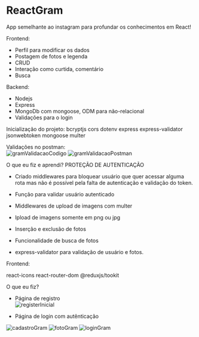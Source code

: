 # ReactGram
App semelhante ao instagram para profundar os conhecimentos em React!

Frontend: 
- Perfil para modificar os dados
- Postagem de fotos e legenda
- CRUD 
- Interação como curtida, comentário
- Busca

Backend:
- Nodejs
- Express
- MongoDb com mongoose, ODM para não-relacional
- Validações para o login

Inicialização do projeto:
bcryptjs
cors
dotenv 
express
express-validator 
jsonwebtoken 
mongoose 
multer

Validações no postman:<br>
![gramValidacaoCodigo](https://user-images.githubusercontent.com/89535654/182633865-f5e52bab-09b3-4017-8056-3ac19bf6ea63.png)
![gramValidacaoPostman](https://user-images.githubusercontent.com/89535654/182633330-37f0354c-99bf-40af-81b7-4a233661c69e.png)

O que eu fiz e aprendi?
PROTEÇÃO DE AUTENTICAÇÃO
- Criado middlewares para bloquear usuário que quer acessar alguma rota mas não é possível pela falta de autenticação e validação do token.
- Função para validar usuário autenticado

- Middlewares de upload de imagens com multer 
- Ipload de imagens somente em png ou jpg
- Inserção e exclusão de fotos
- Funcionalidade de busca de fotos
- express-validator para validação de usuário e fotos.

Frontend:

react-icons 
react-router-dom 
@reduxjs/tookit

O que eu fiz?
- Página de registro <br>
![registerInicial](https://user-images.githubusercontent.com/89535654/183975918-c11b5c6b-e173-468e-98c0-3987a75feec9.png)

- Página de login com autênticação

![cadastroGram](https://user-images.githubusercontent.com/89535654/186696429-27c96e05-0cb4-47d2-96ec-64d5b5e5a6d4.jpg)
![fotoGram](https://user-images.githubusercontent.com/89535654/186696441-9edcb612-b48b-447a-9a44-3323d4806d97.png)
![loginGram](https://user-images.githubusercontent.com/89535654/186696479-f71fe15f-5fb9-40ca-a807-2c0a4aa803a8.jpg)
